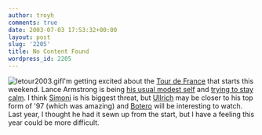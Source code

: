 ```yaml
---
author: troyh
comments: true
date: 2003-07-03 17:53:32+00:00
layout: post
slug: '2205'
title: No Content Found
wordpress_id: 2205
---
```


![letour2003.gif](http://www.troyandgay.com/archives/letour2003.gif)I'm getting excited about the [Tour de France](http://www.letour.fr/indexus.html) that starts this weekend. Lance Armstrong is being [his usual modest self](http://sports.yahoo.com/sc/news?slug=ap-tour-armstrong&prov=ap&type=lgns) and [trying to stay calm](http://sports.yahoo.com/sc/news?slug=reu-dc&prov=reuters&type=lgns). I think [Simoni](http://sports.yahoo.com/sc/news?slug=reu-toursimoni_sports_feature&prov=reuters&type=lgns) is his biggest threat, but [Ullrich](http://sports.yahoo.com/sc/news?slug=reu-tourullrich_sports_feature&prov=reuters&type=lgns) may be closer to his top form of '97 (which was amazing) and [Botero](http://sports.yahoo.com/sc/news?slug=reu-tourbotero_sports_feature&prov=reuters&type=lgns) will be interesting to watch. Last  year, I thought he had it sewn up from the start, but I have a feeling this year could be more difficult.
